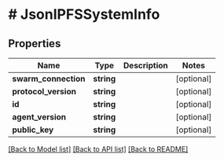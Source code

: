 # # JsonIPFSSystemInfo

## Properties

Name | Type | Description | Notes
------------ | ------------- | ------------- | -------------
**swarm_connection** | **string** |  | [optional]
**protocol_version** | **string** |  | [optional]
**id** | **string** |  | [optional]
**agent_version** | **string** |  | [optional]
**public_key** | **string** |  | [optional]

[[Back to Model list]](../../README.md#models) [[Back to API list]](../../README.md#endpoints) [[Back to README]](../../README.md)
